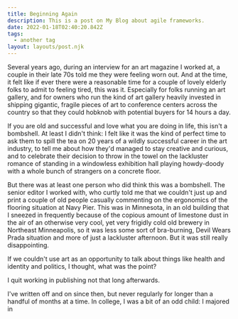 ```yaml
---
title: Beginning Again
description: This is a post on My Blog about agile frameworks.
date: 2022-01-18T02:40:20.842Z
tags:
  - another tag
layout: layouts/post.njk
---
```

Several years ago, during an interview for an art magazine I worked at, a couple in their late 70s told me they were feeling worn out. And at the time, it felt like if ever there were a reasonable time for a couple of lovely elderly folks to admit to feeling tired, this was it. Especially for folks running an art gallery, and for owners who run the kind of art gallery heavily invested in shipping gigantic, fragile pieces of art to conference centers across the country so that they could hobknob with potential buyers for 14 hours a day. 

If you are old and successful and love what you are doing in life, this isn't a bombshell. At least I didn't think: I felt like it was the kind of perfect time to ask them to spill the tea on 20 years of a wildly successful career in the art industry, to tell me about how they'd managed to stay creative and curious, and to celebrate their decision to throw in the towel on the lackluster romance of standing in a windowless exhibition hall playing howdy-doody with a whole bunch of strangers on a concrete floor. 

But there was at least one person who did think this was a bombshell. The senior editor I worked with, who curtly told me that we couldn't just up and print a couple of old people casually commenting on the ergonomics of the flooring situation at Navy Pier. This was in Minnesota, in an old building that I sneezed in frequently because of the copious amount of limestone dust in the air of an otherwise very cool, yet very frigidly cold old brewery in Northeast Minneapolis, so it was less some sort of bra-burning, Devil Wears Prada situation and more of just a lackluster afternoon. But it was still really disappointing. 

If we couldn't use art as an opportunity to talk about things like health and identity and politics, I thought, what was the point? 

I quit working in publishing not that long afterwards. 

I've written off and on since then, but never regularly for longer than a handful of months at a time. In college, I was a bit of an odd child: I majored in